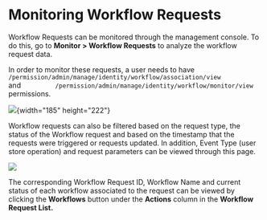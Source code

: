 # Monitoring Workflow Requests

Workflow Requests can be monitored through the management console. To do
this, go to **Monitor \> Workflow Requests** to analyze the workflow
request data.

In order to monitor these requests, a user needs to have
`          /permission/admin/manage/identity/workflow/association/view         `
and
`          /permission/admin/manage/identity/workflow/monitor/view         `
permissions.

![](attachments/103330293/103330295.png){width="185" height="222"}

Workflow requests can also be filtered based on the request type, the
status of the Workflow request and based on the timestamp that the
requests were triggered or requests updated. In addition, Event Type
(user store operation) and request parameters can be viewed through this
page.

![](attachments/103330293/103330294.png)

The corresponding Workflow Request ID, Workflow Name and current status
of each workflow associated to the request can be viewed by clicking the
**Workflows** button under the **Actions** column in the **Workflow
Request List.**
